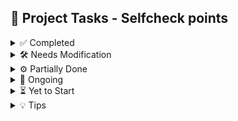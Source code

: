## 🧠 Project Tasks - Selfcheck points

<details>
<summary>✅ Completed</summary>

- [x] TASK 3: overall UI

- [x] TASK 6: warning for deadline nearings
- [x] TASK 10: switch to mongodb atlas? check if i should be having all the database stuff in compass ka localhost 120710 something or if it is better to have it connected to that VendorManagement thing that i created (maybe create a new one)
- [x] TASK 12: alright now, can you add a  button next to each of the accepted products, which says "make payment" along with an input text box. this text box should accept any amount thats equal to or lesser than the total price of the quantity of the same product bought. and on clicking on "make payment" it should ask the company to re-enter the password. if it is same, then it should make the transaction and keep track of how much is paid and how much needs to be paid next, and change the status from unpaid to partially paid and if at all the entire amount is paid then change it to paid.
- [x] TASK 13: IMPROVE THE UI UX ADD A LOT OF USER HELPFUL INTERACTIVE STUFF
- [x] TASK 17: check different ways for displaying the products, requests - catalogue? idk some scrolling animation - edit: carousel not catalogue lmao
- [x] TASK 18: check if background can be made better - colour grading and scheming
- [x] TASK 23: add reviews for products and vendors and companies - should be able to visit a particular vendor's/company's "profile"
- [x] TASK 25: so yes, images have been added (vendor side only, yet to implement company side). now comes creating new pages for viewing products, companies, vendors - individually.
- [x] TASK 28: check screenshot, there is an issue in showing the flipped side of the product card, the image shows up too, like a glitch in the matrix
- [x] TASK 29: the glitch is resolved, product cards are way smoother and better now
- [x] TASK 30: let's focus on other things - like the product card alternatives - look into where those stylish designs can be applied and the idea of each company/vendor/product having their own pages - all linked to each other - then after that comes star rating and reviews
- [x] TASK 31: remove redundacy from ProductManagement.module.css - and then merge with index4.css
- [x] TASK 32: this is done, i am now working on getting the ProductList.tsx to match the ProductManagement.tsx - regarding the display of the products in the grid - the hover card idea
- [x] TASK 33: note to self: add a buffer/loading thing whilst the new image/new product is being added to database.
- [x] TASK 34: upload ProductManagement, ProductList - new components and index5 onto git - done.
- [x] TASK 35: we shall add the loading/buffer thingy now.
- [x] TASK 36: after this should be getting each product their own page. every vendor. every company - when they visit own profile - edit option.
- [x] TASK 38: check if company side hover cards look okay? or maybe the grid size or the size of each hover card - hmmm
- [x] TASK 39: also, in the "uploading and creating..." - make that also change into "uploading and updating" or "uploading and creating" based on whether the new image is for updation or for creation.
- [x] TASK 42: done with buffer, going to create separate pages for products and vendor/company profiles i guess.
- [x] TASK 44: created the productdisplay page hoorayyy, it works - i gotta style it and stuff - later on. now, user display page??
- [x] TASK 45: niceeeee, vendor page display is done on companyside - next is company page display on vendorside
- [x] TASK 46: gotta modify so many codes on git tom morning - SO MCUH TO STYLE TOO - and make the products/users table contain more details.
- [x] TASK 47: reviews, star ratingssss. WOWWW company page display from vendors is done toooo! now only:
- [x] TASK 48: styling of UserDisplay.tsx ProductDisplay.tsx
- [x] TASK 49: make sure only logged in users can see other's profiles
- [x] TASK 50: edit profile option
- [x] TASK 52: reviews/star ratings
- [x] TASK 53: add that akon song that lucassfit used + that new thing/profile on consumerism
- [x] TASK 54: done with point 49. logged users (used authMiddleware.ts to implement protected routes)
- [x] TASK 55: now, profile edit option if its the same user
- [x] TASK 57: and then style the frontend
- [x] TASK 58: edit profile takes you to a diff page yes but now, i need a editprofile page - right?
- [x] TASK 59: YAYYY done with new profile page, new editprofile page - for all users. it shows any profile only if the person is logged into their account - and editprofile shows up only while displaying that user's details who is logged in currently
- [x] TASK 60: added a "go to dashboard" button to go back from the userdisplay page to the dashboard page.
- [x] TASK 61: "save changes" on editprofile will take user right back to userdisplay page.
- [x] TASK 63: so, done with point 3. Edit profile option
- [x] TASK 64: although all these changes have no ui-ux css styling right now, have to work on that. will do that before creating products page now.
- [x] TASK 66: INLINE PRODUCT CARD - EDIT DETAILS IS CRAZYYYY - IMPLEMENT IT FOR PRODUCT IMAGE ALSO, then you can remove the whole top part of the vendor dashboard - Create product can be the last productcard out of all the rest. last mai empty template for product creation.
- [x] TASK 67: done implementing for product image. i need to make the last part of the product cards gridlist into the create product option
- [x] TASK 68: yes, done with implementing the create product as the last product hover card in the gridlist. yayyy
- [x] TASK 69: the onclick field edit option - THIS REMAINS
- [x] TASK 70: user profile and product styles - for editing and viewing both
- [x] TASK 71: product page - reviews and star rating - YET TO ADD NEW FIELDS into schema
- [x] TASK 72: sort index.css out and merge the three module.css files - UHH LATER
- [x] TASK 73: OH THE MANUAL DEADLINE HAS NO CSS OR UIUX STUFF
- [x] TASK 74: onfield click edit option
- [x] TASK 75: manual deadline
- [x] TASK 78: modules done for the simpler, single use classnames - productrequests, paymentrequests, productmanagement, productlist - these are all put in one big remaining.css for further sorting on some other day i guess
- [x] TASK 79: there is an issue with who can see the product details - the reviews, comments - make it all public for logged in users.
- [x] TASK 80: modified multiple react_css into react_mui
- [x] TASK 82: onfield click edit option - not done yet
- [x] TASK 85: okay, the product display page looks too bad right now. ask it to maintain the theme, interactiveness, and colour and styling of the userdisplay and editprofile tsx files.
- [x] TASK 86: gotta MUI-fy the dashboard page too
- [x] TASK 88: gotta match the details/delete button for all the products with the green, purple thingy.
- [x] TASK 89: add go back to dashboard button after visiting the product page
- [x] TASK 90: inline editing UI is just too good now (except for image editing - will get back to this) - GOT BACK TO THIS FINALLY DONE.
- [x] TASK 91: double expandable hover cards are now multi-level expandable (depends on what fields of the product details you are editing)
- [x] TASK 92: auto-saving of product details when mouse leaves/stops hovering over the product card
- [x] TASK 93: MUI-fied CSS obviously
- [x] TASK 94: a lot of other small bugs, debugs wtv
- [x] TASK 95: YET TO Implement: features from ExpandProductCard onto AddProductCard
- [x] TASK 96: NOTE TO SELF: read this readme file - find out what are the old/new to-do's - make a new list under this and start working one by one.
- [x] TASK 98: issues with the calendar (on non-net30 payments)
- [x] TASK 99: add new product card - edit features - expansion level bug + lack of features that updateproductcard has
- [x] TASK 100: update image - better the ui
- [x] TASK 102: find out why the code is still looking for deleted products' ids - check backend product deletion logic?
- [x] TASK 103: add back to dashboard button on the productdetails page - add link to visit vendor profile from product details page
- [x] TASK 106: organise all the word docs into Incessantly.docx
- [x] TASK 108: on minimised screen, the price overflows out of the box - but name and desc dont.
- [x] TASK 109: on user details page - add a mailto link
- [x] TASK 110: user account deletion logic (cascaded) - lol, cru of user was there, no d until now eh4
- [x] TASK 111: move the star rating to under the product image
- [x] TASK 112: properly implement global redux for login - it uses a mix of tokens and cookies - double toast errors display
- [x] TASK 115: change what the "go back" button does, depending on which page was visited before it
- [x] TASK 117: reminder to modify the product display page such that the whitespace under the product image gets filled with something else...
- [x] TASK 118: clear password on wrong entry of password while trying to make payment, just like how it gets cleared on successful payment
make payment button does not have the glassmorphism
on vendor side - if payment has been cleared, remove amount due and deadlines
- [x] TASK 121: new idea, let deadline be, remove time left - on both, vendor and company side
- [x] TASK 123: collapsable "accepted"/"declined"/"pending" - which have a "number" of notification next to it - ideating how many "new" stuff are there in that category
- [x] TASK 127: add a view password option while login/signup, reenter password while signing up, edit password in the edit profile page (enter twice) - PARTLY DONE - editprofile page, not on the login-signup form.
- [x] TASK 128: WARNING TO SELF: time mismatch of the duration before the deadline at which the payment was cleared - difference in vendor, company side
- [x] TASK 129: rating button and review styles are very simple and are not user interactive - even for the vendor side (when he/she gives) and in general while viewing product details
- [x] TASK 131: profile photo for all users.
- [x] TASK 133: reconsider the "back to dashboard" -> "back to profile" -> edit profile - change the routing !!
- [x] TASK 136: translatex, translatey - make it go around the boxes - complete a round around the box and stay as a border - on hover.
- [x] TASK 139: remove compile errors from connectinglines.tsx
- [x] TASK 140: profile photo
- [x] TASK 142: password change option
- [x] TASK 143: infinite loop routing issue (dahsboard->profile->editprofile)
- [x] TASK 149: better the review giving UI
- [x] TASK 150: appearance of product/payment requests - annoying-slide-aall-the-way-to-the-bottom
- [x] TASK 154: addproductcard ui from updateproductcard's
- [x] TASK 158: minimumprice limit in input/edit field of price
- [x] TASK 161: implementing profile photo patch now: wait, let me think about where all this change will ripple into...
- [x] TASK 162: dashboard (profile button can be replaced with profile photo, same functionality onclick).
- [x] TASK 169: add styles to editprofile page
- [x] TASK 170: want dashboard to load with new username and deets after "save changes" from editprofile.
- [x] TASK 172: infinite loop - stacking pages - navigate -1
- [x] TASK 173: cant access the editprofile of another user directly, but if you copy paste url, it isnt protected. it lets any logged in user edit it.
- [x] TASK 174: add product card vs edit product card
- [x] TASK 175: break productmanagement into MORE COMPONENTS MAN its 1700 lines or something
- [x] TASK 176: CONNECTINGLINES.TSX - MAKE IT ERROR FREE.
- [x] TASK 177: combine paymentRequestsStyles-fromremainingcss.css along with PaymentRequests.tsx - and then resplit the styles. - understand what the buttonprops issue actually is. - COMBINATION DONE, RE-SPLITTING IS LEFT NOW.
- [x] TASK 180: first make the way all the requests come - side by side not one below the other - then do this.
- [x] TASK 183: stylise the tab interface for paymentrequests and implement the same for productrequests
- [x] TASK 187: if requests of a particular type are empty - display a message saying that
- [x] TASK 188: black button tab interface looks ugly highkey - modify it later.
- [x] TASK 190: unify the tab styling for payment and product requests pages - same import same styles.ts
- [x] TASK 193: small task: the order of appearance - accepted, pending, declined - is not the same for vendor - user - check if there should be different preferred orders for each or unify both?
- [x] TASK 194: create a new type of readme.md file - sort the priorities of the tasks, list the tasks currently being worked on, the tasks completed, and the ones that are pending need to have priorities.
- [x] TASK 197: Make use of centralised axios - api.ts throughout the whole app
- [x] TASK 198: display rating in vendor dashboard - product requests
- [x] TASK 199: display product image in company dashboard - payment requests
- [x] TASK 205: extract the reviewStyles and move it out and make new styles.ts file - import and reuse on both company and vendor sides
- [x] TASK 208: break the ExpandCard component further
- [x] TASK 209: [ SAME AS TASKS - 95, 99, 154, 174, 235, 240 ] after task 208, refer and stylise the AddProductCard component too
- [x] TASK 217: ISSUE WITH PRODUCT CREATION AINNOWAY - NO PRODUCT IMAGE?! works on "update product image" tho - check backend routes - done, apparently random backend one-off issue
- [x] TASK 218: Hook Barrel: break useProductEditor.ts hook into its subcomponents
- [x] TASK 220: Reduce number of exports from expandCardStyles.ts
- [x] TASK 221: Hook Barrel: codesplit useProfileEditor.ts
- [x] TASK 222: Review and sort TASK 218'S Hook Barrel (Product Editor hooks) 
- [x] TASK 224: Export the login hook hooks/index.ts
- [x] TASK 225: Export the register hook hooks/index.ts
- [x] TASK 226: Redundant save-cancel styling in expandCardStyles.ts
- [x] TASK 227: Premature editing state activation: Image edit - onclick - it reloads preview before selecting image
- [x] TASK 229: Review for any leftover redundancy in expandCardStyles.ts
- [x] TASK 232: Faulty cancel button styles - expandCardStyles.ts
- [x] TASK 233: Center the character count + hint
- [x] TASK 235: Add product card - kinda does look like the expandcard but its too long by default and products created when hovered also get too long
- [x] TASK 236: Organisational - sort file structure - components vs pages, styles etc
- [x] TASK 237: Delete product confirmation modal - can be improved/stylised
- [x] TASK 238: "Back to Dashboard" and "Back to Profile" Buttons exist on opposite sides - confusing. streamline. 
- [X] TASK 239: Grid, Grid2, UnstableGrid - MUI-TS issues - resolve by using Box/Stack
- [x] TASK 240: rename expandcard to updateproduct, addproductcard to createproduct - unify the styles
- [x] TASK 242: if there is no image, it should not render the "click to change image" - or idk make it better.
- [x] TASK 253: New flow: dashboard will have requests, and product mgmt/list rendered onclick. dont display both at the same time, one below the other.
- [x] TASK 257: Navigation Button redundancy removal in Dashboard (page.tsx and styles.ts)

</details>

<details>
<summary>🛠️ Needs Modification </summary>

- [ ] TASK 8: implement EEFM present worth, future worth, emi, interest schemes - give option for company to pay lesser amount now, or eventually pay larger amount over period of time - stuff like that - varied partial payments (NOTE: NET30 and pay earlier than 30 are the most sensible ones to implement for MSMEs, that too in india. look into these options though)  
- [ ] TASK 27: new flow for vendor's side. no longer are there two parts (product management and vendor requests). there is just product management (renamed to products) - where every product will have another "expandable" which upon expanding, expands into the list of companies that had requested for it, the current status of that request
- [ ] TASK 56: and then add more fields in product/user table/schema (like reviews and stars)
- [ ] TASK 122: vendor side could also show the star rating for each of the product requests

</details>

<details>
<summary>⚙️ Partially Done</summary>

- [ ] TASK 9: giving discounts and star ratings/credits for companies/vendors for keeping integrity.
- [ ] TASK 62: NOW whats left is productdisplay page and then ratings for products, and then eventually companies and vendors.
- [ ] TASK 76: vendor link in company dashboard
- [ ] TASK 83: vendor link in company dashboard - not done yet
- [ ] TASK 97: a lot of dev happened on vendor side, nothing much on company side - FUNNILY, the gap in the prod-desc box still does exist? lol
- [ ] TASK 101: cut stuff from reminaing.css that have no usage in any tsx file
- [ ] TASK 104: unify the mui styles thoughout the whole website - pick a colour theme and go by it, the buttons, the effects - YET TO DO
- [ ] TASK 107: switch to redux, reduxtoolkit instead of local state management
- [ ] TASK 125: again, these are all on vendor side - so, company side??
- [ ] TASK 134: REUSE COMPONENTS!!!!!! - STYLED BUTTONS, BOXES ETC - EZ PZ UNIFORMITY
- [ ] TASK 138. the dashboard onload curves - dont randomise maybe?
- [ ] TASK 163: show the pfp in displayuser and edit profile pages. and while showing product requests, payment requests.
- [ ] TASK 171: user display and editprofile must match styles, shape, structure - and editprofile's pfp+pw patch stands out (colours, effects)
- [ ] TASK 179: animate the underline of accepted requests/declined/pending - STARTED DOING THIS, A LOT OF SCOPE FOR ANIMATED IMPROV
- [ ] TASK 200: link to vendor's profile in company's payment requests section
- [ ] TASK 201: link to company's profile in vendor's product requests section
- [ ] TASK 207: reviewStyles.ts improv
- [ ] TASK 214: further simplify and disintegrate the remaining.css

</details>

<details>
<summary>🚧 Ongoing</summary>

- [ ] TASK 137: component breaking down + reusability + better mui + module.css + unify the colour theming throughout the app
- [ ] TASK 241: give touchups to the createproduct-updateproduct ui
- [x] TASK 250: work on updateproductcard - revamp the whole thing - make it classy like the productdetails/display page and then THEN THEN AFTER THAT apply the revamp to addproductcard (which i might have to start from scratch) - throwback to TASK 37.
- [ ] TASK 251: do we need inline editing on the main dashboard page? also, should every field in the compact product card have its own save/cancel buttons? its not like that for user profile editing - right? its not the usual model either (for editing details)
- [ ] TASK 252: delete button for a product that accessible, on the main dashboard?
- [ ] TASK 254: was it a good decision to use MUI? was normal css better? should have shifted to tailwind or something else?
- [x] TASK 255: animation of the animated lines are too mid - and they arent delayed-rendered properly also now that i did the conditional rendering - shift to better lines - synchronise with the border that comes around the sub-content's title?
- [ ] TASK 256: am i not focusing too much on ui-ux rn - functionalities got left way behind na??
- [ ] TASK 257: multiple logins - deny? allow?
- [ ] TASK 258: Cancel product requests
- [ ] TASK 259: select text - login/register page - colour - not highlighting enough -very uncontrasting/dull

</details>

<details>
<summary>⏳ Yet to Start</summary>

- [ ] TASK 1: sort and filter the accepted product requests
- [ ] TASK 2: sort and filter the type of requests (based on products)
- [ ] TASK 4: payment gateway integration
- [ ] TASK 5: soonest payment first
- [ ] TASK 7: overdue payments
- [ ] TASK 11: i think, we can have individual payment requests ke liye ek ek button and then at the bottom of the page, we can have "all displayed payment requests" ko clear karne ke liye ek button and we can use filters and sort and stuff to change whats displayed on the page so we can kinda group the payments and pay in bulk.
- [ ] TASK 14: features like sort, and search/filter by vendor/company
- [ ] TASK 15: autoscroll to high priority payments, set priorities to payments (defaulting to the deadlines), but editable
- [ ] TASK 19: filter/search options
- [ ] TASK 20: company and vendor - total profits/total due/total income/total paid
- [ ] TASK 21: credit rating scores for companies and vendors
- [ ] TASK 22: add multiple images for the products - add more details for each product
- [ ] TASK 26: can add more metadata about all the products -
- [ ] TASK 40: https://www.theparisreview.org/blog/2019/07/16/the-crane-wife/
- [ ] TASK 41: https://press.uchicago.edu/ucp/books/book/chicago/A/bo209942751.html
- [ ] TASK 51: add more fields in product and user schemas
- [ ] TASK 65: gotta add more fields in user schema too.
- [ ] TASK 105: poem on cycle
- [ ] TASK 113: global home button
- [ ] TASK 114: MUI-fy the datepickermodal.module.css
- [ ] TASK 116: add more fields in the product and user tables - phone number, address for the user table; product table can include additional images
- [ ] TASK 124: notifications of payment requests, payments, product requests, new products, product deletion. NOTIFICATIONS WILL BE A HUGE UPGRADE
- [ ] TASK 126: what happens if deadline passes by?!
- [ ] TASK 130: filter products available by company, or when visiting vendor profile - show list of products
- [ ] TASK 132: consider cropping in 1:1 ratio not the landscape 2:3 - on main pages and the product page - should do. a crop feature while uploading, that shows them how itll be cropped and shown in square/circle
- [ ] TASK 135: user profile picture + eye icon->open image in new tab->DONT EXPOSE CLOUDINARY LINK + resize the images in hover product cards - WILL DO.
- [ ] TASK 141: multiple image products
- [ ] TASK 144: notifications
- [ ] TASK 145: home page button
- [ ] TASK 146: dont disclose cloudinary link
- [ ] TASK 147: image on display -> cropped/resized?
- [ ] TASK 148: filter products by vendors - like reviews can be filtered by companies
- [ ] TASK 151: payment? crypto? blockchain?
- [ ] TASK 152: delayed payments -> charges/fees/penalties -> deadline extension option when deadline nears (change from 24h to 48h)
- [ ] TASK 153: same product -> lend-borrow/buy-sell -> not just buy-sell
- [ ] TASK 155: clear blank/whitespaces -> add designs -> compactify
- [ ] TASK 156: chatbox option -> very similar to notifications
- [ ] TASK 157: complexify the user/product tables
- [ ] TASK 159: make reviews as a drop down or something - let it optionally occupy space
- [ ] TASK 160: instead of having separate edit profile page - allow editing inline - just like product mgmt
- [ ] TASK 164: BTW NONE of the payment requests - company side - show images of all the products.
- [ ] TASK 165: the pfp is optional - so the display should be the default empty profile image or whatever they pick (dont have to ask while signup)
- [ ] TASK 166: another idea as im implementing the pfp feature - a page to scroll thru all vendors and all companies - and then view their products.
- [ ] TASK 167: right now, its a products page - but we can have vendors page too. vendors page with filtering products vs products page with filtering vendors. filtering prices. filtering avg star ratings.
- [ ] TASK 168: delete old images - from cloudinary - after image updation.
- [ ] TASK 178: convert paymentRequestsStyles.ts into the other type of exporting? why is that not working??
- [ ] TASK 181: add loading screens instead of directly rendering some components by default
- [ ] TASK 182: add skeletons instead of loading screens
- [ ] TASK 184: tab interface the two parts of the dashboard too i guess.
- [ ] TASK 185: prompt user to add pfp if does nto exist
- [ ] TASK 186: make the underlines of the titles come auto animated after clicking on those tabs
- [ ] TASK 189: images of requested products not shown on company side - can compactify whole individual request card
- [ ] TASK 191: sort the requests by earliest deadline first, or by companies/vendors - give user the option of filtering.
- [ ] TASK 192: please work on 189 - compactification, rearrangement, expansion, etc now - PLEASE DO THIS
- [ ] TASK 195: an option to view the paid/cleared payment requests separately - tab interface again? inside of the accepted? OH OR MAYBE FILTER YES YES FILTER.
- [ ] TASK 196: prompt user to complete profile setup?
- [ ] TASK 202: the No rating found error - completed payment request which does not have a rating yet
- [ ] TASK 203: individual product requests page - have a compact list of all the product requests in the dashboard - or maybe expandable hover card types.
- [ ] TASK 204: check if the components like reviews and other details dont show false/wrong data while theyre actually loading - add loading screens or skeletons.
- [ ] TASK 206: check all the browser error logs and the the gap in the heading of the reiews - it will all be changed when i compactify stuff. this is first to do man! annd, the deprecated warnings and the migration upgrade errors.
- [ ] TASK 210: Payment integration - check UPI business, normal UPI
- [ ] TASK 212: Organisation account -> individual accounts -> for different sectors of the same org.
- [ ] TASK 213: Delete account option
- [ ] TASK 215: filter-search. notifications. compactification/expansification (add more details, remove more, hover-expand, new pages?)
- [ ] TASK 216: Check pinterest fintech colour theming etc
- [ ] TASK 219: Inline hover edit UI can be better - match colours and borders and hover effects of sliding from a side (airbnb)
- [ ] TASK 223: Consider converting ProductEditorHooks into a named export from hooks/index.ts
- [ ] TASK 228: the save/cancel buttons of inline editing -> the glossy matt style can be used on the tab interface of accepted/pending/declined - requests (the one that had the black colour style before)
- [ ] TASK 230: Reduce the hover area for each of the inline editing - make it smoother - merge backgorund color of the input with the product card or something
- [ ] TASK 231: Deploy app
- [ ] TASK 234: Delete Product Image functionality - right after uploading initially while creating product / while updating/editing the image details
- [ ] TASK 243: the description and all are cornered to the top left
- [ ] TASK 244: create cancel button arent equally sized
- [ ] TASK 245: approductcard - the hints ki "add this" add that - font and size is OFF
- [ ] TASK 246: and when in the addproductcard, if i saved a name or something - if that field is NOT empty, then it shouldnt say "click to add" on hover, it should say "edit"
- [ ] TASK 247: when im editing a product field, and i dont click on save but then proceed to edit another field and then click on enter/save there, then the previous field's edited values are lost
- [ ] TASK 248: check if the present and the new product field details are the same, does it unnecessarily still update it in the backend?
- [ ] TASK 249: when i request for a product as a company, why do i have to refresh the page manually to see it in the request part of my page?

</details>

<details>
<summary>💡 Tips</summary>

- TASK 16: make sure any feature implemented on company side, also gets implemented on vendor side
- TASK 24: so i think it boils down to - adding more fields in the product schema - and enabling the viewing of vendor/company profiles – separate viewing of each product’s image(s) and rating/ reviews
- TASK 37: note to self: it is sometimes better to roll back into a previous version of your code, with lesser number of ideas having found implementation. But you know it’s a version that works. While developing, it is so crucial to have older versions of your code, and knowing when it is too late/too deep in a debug issue that started “after” you modified a safe version of your code and to roll back into this safer version and start over again. start afresh. Maybe re view your ideas that you wanted to implement, maybe its not that deep, maybe implement the same idea in a different way. But re start.
- TASK 43: its hard to decide if i have to create the separate products page first or the user details first create a universal users page, where only people who have logged in can see the other persons profile. sth like Instagram and then when you view your own profile, you'll have the edit profile option. maybe i should create the individual products' page first but where do the users click on to land there? should i end up modifying the current product expand/hover card style?
- TASK 77: index.css + 3 module.css files - note to self, the css files are getting too messy, i think module files are the way to go - that would reduce complexity but the number of css files would growwww;
- TASK 81: learnt about react+mui dependency issues
- TASK 84: also, gotta make some real app like tariq said - not some to do - also learn more on reducer, react, redux, states, refreshing, mgmt all that
- TASK 87: HMM, or MUI-fy the sub contents of the dashboard page, let'see - the dark theme is getting to me. lighter is kinda better
- TASK 211: what sets this app apart from the rest of them? what about the companies and vendors that 'meet' here but then proceed to have offline or irl or other modes of conversations? revenue model/source? who are vendors? who are companies? what can be sold, what can be bought? who monitors? rules and regulations? this app would fight against all the IT teams of all the individual organisations. this aims to streamline and consolidate and display the company's whole finance income-outcome-overtheday-past-futurescope - etc: modelled based on the namma yatri website: https://nammayatri.in/open - define what a product is. the dashboard should contain data analytics and insights type of details, not jump into productmgmt, or display, or payments. purchase/sales dept of organisations. 

</details>